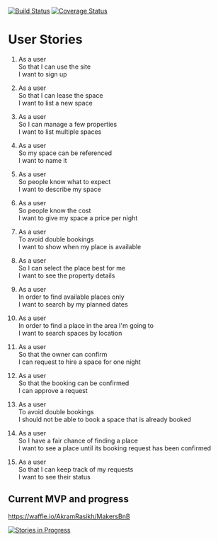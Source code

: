 [![Build Status](https://travis-ci.org/AkramRasikh/MakersBnB.svg?branch=master)](https://travis-ci.org/AkramRasikh/MakersBnB)
[![Coverage Status](https://coveralls.io/repos/github/AkramRasikh/MakersBnB/badge.svg?branch=master)](https://coveralls.io/github/AkramRasikh/MakersBnB?branch=master)

# User Stories

1. As a user  
So that I can use the site  
I want to sign up

2. As a user  
So that I can lease the space  
I want to list a new space

3. As a user  
So I can manage a few properties  
I want to list multiple spaces

4. As a user  
So my space can be referenced  
I want to name it

5. As a user  
So people know what to expect  
I want to describe my space

6. As a user  
So people know the cost  
I want to give my space a price per night  

7. As a user  
To avoid double bookings  
I want to show when my place is available

8. As a user  
So I can select the place best for me  
I want to see the property details

9. As a user  
In order to find available places only  
I want to search by my planned dates

10. As a user  
In order to find a place in the area I'm going to  
I want to search spaces by location

11. As a user  
So that the owner can confirm  
I can request to hire a space for one night

12. As a user  
So that the booking can be confirmed  
I can approve a request

13. As a user  
To avoid double bookings  
I should not be able to book a space that is already booked

14. As a user  
So I have a fair chance of finding a place  
I want to see a place until its booking request has been confirmed

15. As a user  
So that I can keep track of my requests  
I want to see their status

## Current MVP and progress
https://waffle.io/AkramRasikh/MakersBnB

[![Stories in Progress](https://badge.waffle.io/AkramRasikh/MakersBnB.svg?label=in_progress&title=In_Progress)](http://waffle.io/AkramRasikh/MakersBnB)
